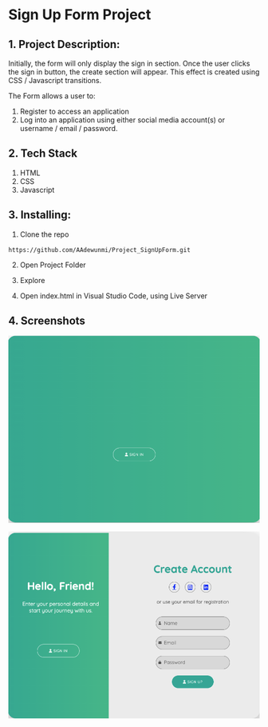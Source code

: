 # Sign Up Form Project

## 1. Project Description: 

Initially, the form will only display the sign in 
section. Once the user clicks the sign in button, the create section will appear. This effect is 
created using CSS / Javascript transitions. 

The Form allows a user to:

1. Register to access an application
2. Log into an application using either social media account(s) or username / email / password.

## 2. Tech Stack

1. HTML
2. CSS
3. Javascript

## 3. Installing:

1. Clone the repo

```
https://github.com/AAdewunmi/Project_SignUpForm.git
```

2. Open Project Folder

3. Explore

4. Open index.html in Visual Studio Code, using Live Server

## 4. Screenshots

![Image description](Screenshot-Close.png)

![Image description](Screenshot-Open.png)


